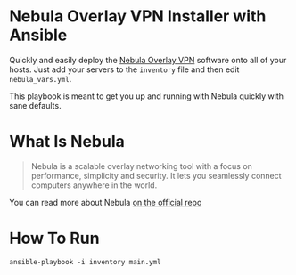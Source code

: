 # Nebula Overlay VPN Installer with Ansible

Quickly and easily deploy the [Nebula Overlay VPN](https://github.com/slackhq/nebula) software onto all of your hosts. Just add your servers to the `inventory` file and then edit `nebula_vars.yml`.

This playbook is meant to get you up and running with Nebula quickly with sane defaults.

# What Is Nebula

> Nebula is a scalable overlay networking tool with a focus on performance, simplicity and security. It lets you seamlessly connect computers anywhere in the world.

You can read more about Nebula [on the official repo](https://github.com/slackhq/nebula)

# How To Run

```
ansible-playbook -i inventory main.yml
```
